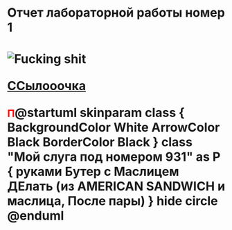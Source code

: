 <H1>Отчет лабораторной работы номер 1<H1>
  <img src="https://github.com/ilyuxa-sw97/UlanovichID.github.io/blob/master/model12346.png" alt="Fucking shit">

  <p><a href="https://github.com/ilyuxa-sw97/UlanovichID.github.io/blob/master/model.png">ССылооочка</a></p>
 <body>
  <p><font size="5" color="red" face="Arial">П</font>@startuml
skinparam class {
	BackgroundColor White
	ArrowColor Black
	BorderColor Black
}
class "Мой слуга под номером 931" as P {
 руками
Бутер с Маслицем ДЕлать (из AMERICAN SANDWICH и маслица, После пары)
}
hide circle
@enduml
</p>
 </body>
